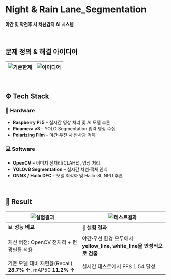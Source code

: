 # Night & Rain Lane_Segmentation
**야간 및 악천후 시 차선감지 AI 시스템**

<br>

## 문제 정의 & 해결 아이디어
![기존한계](https://github.com/user-attachments/assets/afbeddcf-9f4a-4b7b-aa4e-e9979ec06bbe) | ![아이디어](https://github.com/user-attachments/assets/455fb96a-5079-43e5-87d7-5b11186ee26c)
---|---|

<br>

## ⚙️ Tech Stack
### 🚀 Hardware
- **Raspberry Pi 5** – 실시간 영상 처리 및 AI 모델 추론
- **Picamera v3** – YOLO Segmentation 입력 영상 수집
- **Polarizing Film** – 야간·우천 시 반사광 억제

### 💻 Software
- **OpenCV** – 이미지 전처리(CLAHE), 영상 처리
- **YOLOv8 Segmentation** – 실시간 차선·객체 인식
- **ONNX / Hailo DFC** – 모델 최적화 및 Hailo-8L NPU 추론

<br>

## 🏁 Result

![실험결과](https://github.com/user-attachments/assets/45b5baf6-c1b4-47af-8f1f-879dd02035cf) | ![테스트결과](https://github.com/user-attachments/assets/8c406475-1547-45e0-9e92-2bac298b65ad)
---|---|
|📊 **성능 비교**|🧪 **실험 결과** |
| 개선 버전: OpenCV 전처리 + 편광필름 적용 | 야간·우천 환경 모두에서 **yellow_line, white_line을 안정적으로 검출**|
| 기존 모델 대비 재현율(Recall) **28.7% ↑**, mAP50 **11.2% ↑** | 실시간 테스트에서 FPS 1.54 달성|
